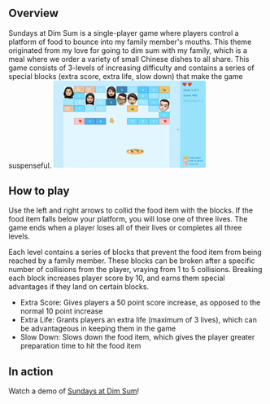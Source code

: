 ## Overview
Sundays at Dim Sum is a single-player game where players control a platform of food to bounce into my family member's mouths. This theme originated from my love for going to dim sum with my family, which is a meal where we order a variety of small Chinese dishes to all share. 
This game consists of 3-levels of increasing difficulty and contains a series of special blocks (extra score, extra life, slow down) that make the game suspenseful.
<img src="images/demo1.png" alt="Sundays at Dim Sum demo" width="300"/>

## How to play
Use the left and right arrows to collid the food item with the blocks. If the food item falls below your platform, you will lose one of three lives. The game ends when a player loses all of their lives or completes all three levels.

Each level contains a series of blocks that prevent the food item from being reached by a family member. These blocks can be broken after a specific number of collisions from the player, vraying from 1 to 5 collisions. Breaking each block increases player score by 10, and earns them special advantages if they land on certain blocks.
* Extra Score: Gives players a 50 point score increase, as opposed to the normal 10 point increase
* Extra Life: Grants players an extra life (maximum of 3 lives), which can be advantageous in keeping them in the game
* Slow Down: Slows down the food item, which gives the player greater preparation time to hit the food item

## In action
Watch a demo of [Sundays at Dim Sum](https://www.youtube.com/watch?v=22fNhZOYoHc)!
